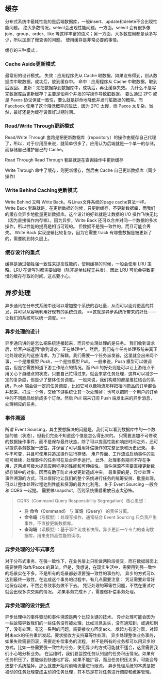 ## 缓存
分布式系统中最耗性能的是后端数据库，一般insert、update和delete不会出现性能问题。
绝大多数情况，select会出现性能问题。一方面，select 会有很多像 join、group、order、like 等这样丰富的语义；另一方面，大多数应用都是读多写少，所以加剧了慢查询的问题。
使用缓存是非常必要的事情。

缓存的三种模式：

### Cache Aside更新模式
最常用的设计模式。
	失效：应用程序先从 Cache 取数据，如果没有得到，则从数据库中取数据，成功后，放到缓存中。
	命中：应用程序从 Cache 中取数据，取到后返回。
	更新：先把数据存到数据库中，成功后，再让缓存失效。
为什么不是写完数据库后更新缓存？主要是怕两个并发的写操作导致脏数据。
要么通过 2PC 或是 Paxos 协议保证一致性，要么就是拼命地降低并发时脏数据的概率。而 Facebook 使用了这个降低概率的玩法，因为 2PC 太慢，而 Paxos 太复杂。当然，最好还是为缓存设置好过期时间。

### Read/Write Through更新模式
Read/Write Through 套路是把更新数据库（repository）的操作由缓存自己代理了，所以，对于应用层来说，就简单很多了。应用认为后端就是一个单一的存储，而存储自己维护自己的 Cache。

Read Through
Read Through 套路就是在查询操作中更新缓存

Write Through
命中了缓存，则更新缓存，然后由 Cache 自己更新数据库（同步操作）

### Write Behind Caching更新模式
Write Behind 又叫 Write Back。与Linux文件系统的page cache算法一样。
Write Back 套路就是，在更新数据的时候，只更新缓存，不更新数据库，而我们的缓存会异步地批量更新数据库。这个设计的好处就是让数据的 I/O 操作飞快无比（因为直接操作内存嘛）。因为异步，Write Back 还可以合并对同一个数据的多次操作，所以性能的提高是相当可观的。
但数据不是强一致性的，而且可能会丢失。
Write Back 实现逻辑比较复杂，因为它需要 track 有哪些数据是被更新了的，需要刷到持久层上。

### 缓存设计的重点
缓存是通过牺牲强一致性来提高性能的，使用缓存的时候，一般会使用 LRU 策略。LRU 在读写时都需要加锁（除非是单线程无并发），因此 LRU 可能会导致更慢的缓存存取的时间。这点要小心。

## 异步处理
异步通讯在分布式系统中还可以增加整个系统的吞吐量，从而可以面对更高的并发，并可以从容地利用好现有的系统资源。
==这就是异步系统所带来的好处——让我们的系统可以统一调度。==

### 异步处理的设计
异步通讯讲的是怎么把系统连接起来，而异步处理处理的是任务。
我们收到请求后，给客户端返回“收到请求，正在处理中”。然后，我们有个任务处理系统来真正地处理收到的这些请求。为了解耦，我们需要一个任务派发器，这里就会出来两个事，一个是推模型 Push，一个是拉模型 Pull。
一般来说，Push 模型可以做调度，但是它需要知道下游工作结点的情况。而 Pull 的好处则是可以让上游结点不用关心下游结点的状态，只要自己忙得过来，就会来拿任务处理，这样可以减少一定的复杂度，但是少了整体任务调度。
一般来说，我们构建的都是推拉结合的系统，Push 端会做一定的任务调度，比如它可以像物流那样把相同商品的订单都合并起来，打成一个包，交给下游系统让其一次处理掉；也可以把同一个用户的订单中的不同商品给拆成多个订单。然后 Pull 端来订阅 Push 端发出来的异步消息，处理相应的任务。

### 事件溯源
所谓 Event Sourcing，其主要想解决的问题是，我们可以看到数据库中的一个数据的值（状态），但我们完全不知道这个值是怎么得出来的。
只需要追加不可修改的数据操作事件，而不是保存最终状态。除了可以提高性能和响应时间之外，还可以提供事务数据一致性，并保留了可以启用补偿操作的完整记录和历史记录。
事件不可变，并且可使用只追加操作进行存储。 用户界面、工作流或启动事件的进程可继续，处理事件的任务可在后台异步运行。 此外，处理事务期间不存在争用，这两点可极大提高应用程序的性能和可伸缩性。
事件溯源不需要直接更新数据存储中的对象，因而有助于防止并发更新造成冲突。
最重要的是，异步处理 + 事件溯源的方式，可以很好地让我们的整个系统进行任务的统筹安排、批量处理，可以让整体处理过程达到性能和资源的最大化利用。
关于 Event Sourcing 一般会和 CQRS 一起提。
需要做snapshot，否则系统重启重放日志太恐怖。

> CQRS（Command Query Responsibility Segregation）核心思想：
> - 将 **命令（Command）** 与 **查询（Query）** 的责任分离。
> - **命令端**（写模型）：处理写操作，通常结合 Event Sourcing 只负责产生事件，不直接更新数据库。
> - **查询端**（读模型）：基于事件流或者快照，异步更新一个专门的查询数据库，用来支持高性能的读取。

### 异步处理的分布式事务
对于分布式事务，在强一致性下，在业务层上只能做两阶段提交，而在数据层面上需要使用 Raft/Paxos 的算法。但是，我想说，在现实生活中，需要用到强一致性的场景实在不多，不是所有的场景都必须要强一致性的事务的。
异步的方式可以达到最终一致性。在达成这个事务的过程中，有几点需要注意：
	凭证需要非常好地保存起来，不然会导致事务做不下去。
	凭证处理的幂等性问题，不然在重试时就会出现多次交易的情况。
	如果事务完成不了，需要做补偿事务处理。

### 异步处理的设计要点
异步处理中的事件驱动和事件溯源是两个比较关键的技术。
异步处理可能会因为一些故障导致我们的一些任务没有被处理，比如消息丢失，没有通知到，或通知到了，没有处理。有这一系列的问题，需要接收方回复ack。
发起方有定时器，对超时未ack的任务重新发起。要求接收方支持幂等性处理。
异步处理整体业务事务，如果失败需要回滚，需要走补偿事务的流程。
并不是所有的业务都可以用异步的方式，比如一些需要强一致性的业务，使用异步的方式可能就不适合，这里需要我们小心地分析业务。
在运维时，我们要监控任务队列里的任务积压情况。如果有任务积压了，要能做到快速地扩容。如果不能扩容，而且任务积压太多，可能会导致整个系统挂掉，那么就要开始对前端流量进行限流。
异步处理系统的本质是把被动的任务处理变成主动的任务处理，其本质是在对任务进行调度和统筹管理。